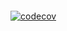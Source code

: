 [![<CircleCI>](https://circleci.com/gh/Jflands23/AD340.svg?style=svg)](https://app.circleci.com/pipelines/github/Jflands/AD340)

[![codecov](https://codecov.io/gh/Jflands23/AD340/branch/main/graph/badge.svg?token=LWYZMUPEID)](https://codecov.io/gh/Jflands23/AD340)
